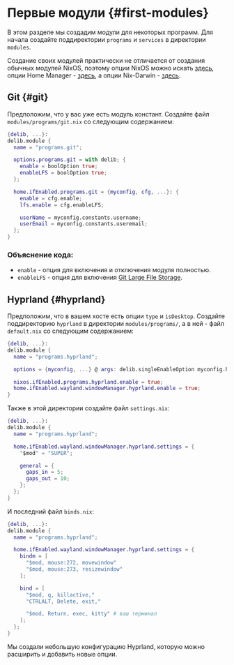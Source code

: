 # Первые модули {#first-modules}
В этом разделе мы создадим модули для некоторых программ. Для начала создайте поддиректории `programs` и `services` в директории `modules`.

Создание своих модулей практически не отличается от создания обычных модулей NixOS, поэтому опции NixOS можно искать [здесь](https://search.nixos.org/options?), опции Home Manager - [здесь](https://home-manager-options.extranix.com/), а опции Nix-Darwin - [здесь](https://nix-darwin.github.io/nix-darwin/manual/index.html).

## Git {#git}
Предположим, что у вас уже есть модуль констант. Создайте файл `modules/programs/git.nix` со следующим содержанием:
```nix
{delib, ...}:
delib.module {
  name = "programs.git";

  options.programs.git = with delib; {
    enable = boolOption true;
    enableLFS = boolOption true;
  };

  home.ifEnabled.programs.git = {myconfig, cfg, ...}: {
    enable = cfg.enable;
    lfs.enable = cfg.enableLFS;

    userName = myconfig.constants.username;
    userEmail = myconfig.constants.useremail;
  };
}
```

### Объяснение кода:
- `enable` - опция для включения и отключения модуля полностью.
- `enableLFS` - опция для включения [Git Large File Storage](https://github.com/git-lfs/git-lfs).

## Hyprland {#hyprland}
Предположим, что в вашем хосте есть опции `type` и `isDesktop`. Создайте поддиректорию `hyprland` в директории `modules/programs/`, а в ней - файл `default.nix` со следующим содержанием:
```nix
{delib, ...}:
delib.module {
  name = "programs.hyprland";

  options = {myconfig, ...} @ args: delib.singleEnableOption myconfig.host.isDesktop args;

  nixos.ifEnabled.programs.hyprland.enable = true;
  home.ifEnabled.wayland.windowManager.hyprland.enable = true;
}
```

Также в этой директории создайте файл `settings.nix`:
```nix
{delib, ...}:
delib.module {
  name = "programs.hyprland";

  home.ifEnabled.wayland.windowManager.hyprland.settings = {
    "$mod" = "SUPER";

    general = {
      gaps_in = 5;
      gaps_out = 10;
    };
  };
}
```

И последний файл `binds.nix`:
```nix
{delib, ...}:
delib.module {
  name = "programs.hyprland";

  home.ifEnabled.wayland.windowManager.hyprland.settings = {
    bindm = [
      "$mod, mouse:272, movewindow"
      "$mod, mouse:273, resizewindow"
    ];

    bind = [
      "$mod, q, killactive,"
      "CTRLALT, Delete, exit,"

      "$mod, Return, exec, kitty" # ваш терминал
    ];
  };
}
```

Мы создали небольшую конфигурацию Hyprland, которую можно расширить и добавить новые опции.
